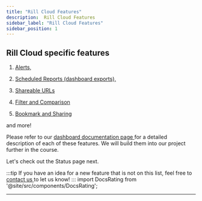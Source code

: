 ```yaml
---
title: "Rill Cloud Features"
description:  Rill Cloud Features
sidebar_label: "Rill Cloud Features"
sidebar_position: 1
---
```


## Rill Cloud specific features

1. <a href='https://docs.rilldata.com/explore/alerts/' target="_blank"> Alerts, </a>
2. <a href='https://docs.rilldata.com/explore/exports' target="_blank"> Scheduled Reports (dashboard exports), </a>
3. <a href='https://docs.rilldata.com/explore/share-url' target="_blank"> Shareable URLs </a> 
4. <a href='https://docs.rilldata.com/explore/filters/' target="_blank"> Filter and Comparison </a>

5. <a href='https://docs.rilldata.com/explore/bookmarks' target="_blank"> Bookmark and Sharing </a>

and more!

Please refer to our <a href='https://docs.rilldata.com/explore/dashboard-101' target=" blank">dashboard documentation page </a> for a detailed description of each of these features. We will build them into our project further in the course. 

Let's check out the Status page next.

:::tip
If you have an idea for a new feature that is not on this list, feel free to <a href='https://docs.rilldata.com/contact' target="_blank"> contact us </a>to let us know!
:::
import DocsRating from '@site/src/components/DocsRating';

---
<DocsRating />